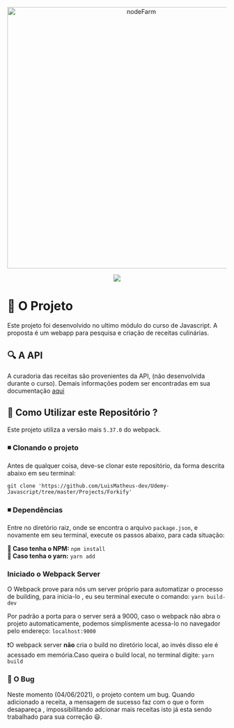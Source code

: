 <p align="center">
  <img alt="nodeFarm" src="https://i.imgur.com/2UekWyp.png" width="600px">
</p>
<p align="center">
  <a href="https://app.netlify.com/sites/forkify-js-course/deploys">
    <img src='https://api.netlify.com/api/v1/badges/9846ebee-9948-49bf-ad2c-a33e1f8aa838/deploy-status'/>
  </a>
</p>  
 
 
<h1>📖 O Projeto</h1> 
<p>Este projeto foi desenvolvido no ultimo módulo do curso de Javascript.
A proposta é um webapp para pesquisa e criação de receitas culinárias.

<h2>🔍 A API</h2>
<p>A curadoria das receitas são provenientes da API, (não desenvolvida durante o curso). 
Demais informações podem ser encontradas em sua documentação <a href="https://forkify-api.herokuapp.com/v2">aqui</a></p>

<h2> 🤔 Como Utilizar este Repositório ?</h2>
<p>Este projeto utiliza a versão mais <code>5.37.0</code> do webpack.
</p>

<h3>◾️ Clonando o projeto</h3>
<p>Antes de qualquer coisa, deve-se clonar este repositório, da forma descrita abaixo em seu terminal:</p>
<code>git clone 'https://github.com/LuisMatheus-dev/Udemy-Javascript/tree/master/Projects/Forkify'</code>

<h3>◾️ Dependências</h3>
<p>Entre no diretório raiz, onde se encontra o arquivo <code>package.json</code>, e novamente em seu terminal, execute os passos abaixo, para cada situação:
</p>
 
<strong>🔴 Caso tenha o NPM:</strong> <code>npm install</code>
<br><strong>🔵 Caso tenha o yarn:</strong> <code>yarn add</code>

<h3> Iniciado o Webpack Server</h3>
<p>O Webpack prove para nós um server próprio para automatizar o processo de building, para inicia-lo , eu seu terminal execute o comando:
<code>yarn build-dev</code></p>

<p>Por padrão a porta para o server será a 9000, caso o webpack não abra o projeto automaticamente, podemos simplismente acessa-lo no navegador pelo endereço:
<code>localhost:9000</code></p>
<p>

<p>❗️O webpack server <strong>não</strong> cria o build no diretório local, ao invés disso ele é acessado em memória.Caso queira o build local, no terminal digite:
<code>yarn build</code><p>
  
<h3>🐛 O Bug</h3>
<p>Neste momento (04/06/2021), o projeto contem um bug. Quando adicionado a receita, a mensagem de sucesso faz com o que o form desapareça , impossibilitando adcionar mais receitas
isto já esta sendo trabalhado para sua correção 😃. 
